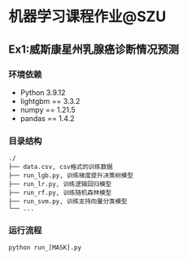 # 机器学习课程作业@SZU
## Ex1:威斯康星州乳腺癌诊断情况预测
### 环境依赖
- Python 3.9.12
- lightgbm == 3.3.2
- numpy == 1.21.5
- pandas == 1.4.2

### 目录结构
```
./
├── data.csv, csv格式的训练数据
├── run_lgb.py, 训练梯度提升决策树模型
├── run_lr.py, 训练逻辑回归模型
├── run_rf.py, 训练随机森林模型
├── run_svm.py, 训练支持向量分类模型
└── ...
```

### 运行流程
```
python run_[MASK].py
```
